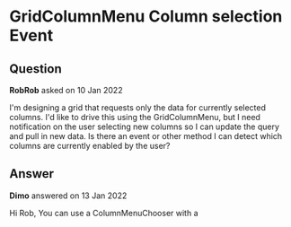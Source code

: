 # GridColumnMenu Column selection Event

## Question

**RobRob** asked on 10 Jan 2022

I'm designing a grid that requests only the data for currently selected columns. I'd like to drive this using the GridColumnMenu, but I need notification on the user selecting new columns so I can update the query and pull in new data. Is there an event or other method I can detect which columns are currently enabled by the user?

## Answer

**Dimo** answered on 13 Jan 2022

Hi Rob, You can use a ColumnMenuChooser with a <Template>. Instead of <GridColumnMenuChooserItem> s, use <TelerikCheckBox>'s that are bound to boolean properties, which control the Visible property of each column. Finally, use the checkbox events to trigger Grid reload. UPDATE: The built-in Apply and Reset buttons will not work with such a custom setup. Hide them with CSS and use your own buttons. @page "/t1548868" @inject IJSRuntime js

<TelerikGrid Data="@GridData" ShowColumnMenu="true">
<GridColumns>
<GridColumn Field=@nameof (Product.ID) Title="Product ID" />
<GridColumn Field=@nameof (Product.Name) Title="Product Name" Id="Name" Visible="@(ColumnVisibility[" Name "])" />
<GridColumn Field=@nameof (Product.Price) Title="Price" Id="Price" Visible="@(ColumnVisibility[" Price "])" />
<GridColumn Field=@nameof (Product.Quantity) Title="Units In Stock" Id="Quantity" Visible="@(ColumnVisibility[" Quantity "])" />
</GridColumns>
<GridSettings>
<GridColumnMenuSettings>
<GridColumnMenuChooser>
<Template>
@{ var columns=context.Columns;
foreach ( var column in columns)
{ if (! String.IsNullOrEmpty(column.Id))
{
<div>
<label>
<TelerikCheckBox Value="@ColumnVisibility[column.Id]" ValueChanged="@( (bool newValue)=> SetColumnVisibility(newValue, column.Id) )" /> @column.DisplayTitle
</label>
</div>
}
}
}
<div class="k-actions k-hstack k-justify-content-stretch">
<TelerikButton>Reset</TelerikButton>
<TelerikButton OnClick="@ApplyNewVisibility" Primary="true">Apply</TelerikButton>
</div>
</Template>
</GridColumnMenuChooser>
</GridColumnMenuSettings>
</GridSettings>
</TelerikGrid>

<style>
.k-columnmenu-item-wrapper .k-column-list-wrapper> .k-actions {
display: none;
}
</style>

<script suppress-error="BL9992"> function blurColumnMenu ( ) { document.body.dispatchEvent( new Event( 'pointerdown' ));
}
</script> @code {
List<Product> GridData { get; set; }
bool PriceVisible { get; set; }=true;
bool QuantityVisible { get; set; }=true;

Dictionary<string, bool> ColumnVisibility=new Dictionary<string, bool>() {
{ "Name", true },
{ "Price", true },
{ "Quantity", false }
};

Dictionary<string, bool> NewColumnVisibility { get; set; } void SetColumnVisibility(bool newValue, string columnId)
{
NewColumnVisibility[columnId]=newValue;
} async Task ApplyNewVisibility()
{
ColumnVisibility=new Dictionary<string, bool>(NewColumnVisibility); await js.InvokeVoidAsync( "blurColumnMenu" );
} protected override void OnInitialized()
{
GridData=new List<Product>(); var rnd=new Random(); for (int i=1; i <=5; i++)
{

GridData.Add( new Product()
{
ID=i,
Name="Product " + i.ToString(),
Price=(decimal)rnd.Next( 1, 100 ),
Quantity=(short)rnd.Next( 1, 100 )
});
}

NewColumnVisibility=new Dictionary<string, bool>(ColumnVisibility);
} public class Product
{ public int ID { get; set; } public string Name { get; set; } public decimal Price { get; set; } public short Quantity { get; set; }
}
} Regards, Dimo

### Response

**Rob** commented on 13 Jan 2022

Of course, I should have thought of that. Thanks!

### Response

**Rob** commented on 13 Jan 2022

This works until the user clicks the apply button. The apply button then sets the previous visibility for each column.

### Response

**Rob** commented on 14 Jan 2022

Thanks for the detailed answer!! I actually just used the style to remove the Ok/Cancel buttons, since the checkbox applies the style immediately. The Reset/Apply buttons would be nicer and could be re-implemented but ultimately not worth the work. Seeing the data instantly is kinda nice anyway!

### Response

**Dimo** commented on 14 Jan 2022

I agree that it is easier to just hide the buttons and switch column visibility immediately. However, I thought you would like to have a final user confirmation before making a data request.
